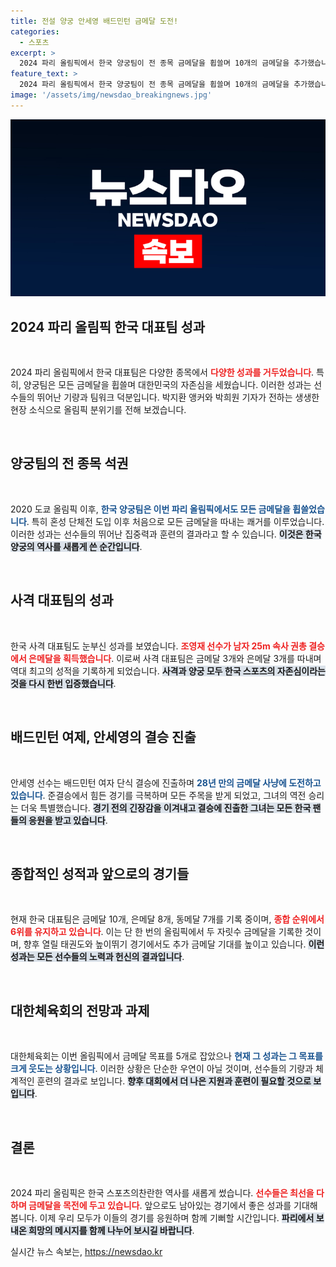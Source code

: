 ```yaml
---
title: 전설 양궁 안세영 배드민턴 금메달 도전!
categories:
  - 스포츠
excerpt: >
  2024 파리 올림픽에서 한국 양궁팀이 전 종목 금메달을 휩쓸며 10개의 금메달을 추가했습니다! 사격에서도 조영재가 은메달을 획득하며 역대 최고 성적을 달성한 한국 스포츠의 위엄을 확인해보세요!
feature_text: >
  2024 파리 올림픽에서 한국 양궁팀이 전 종목 금메달을 휩쓸며 10개의 금메달을 추가했습니다! 사격에서도 조영재가 은메달을 획득하며 역대 최고 성적을 달성한 한국 스포츠의 위엄을 확인해보세요!
image: '/assets/img/newsdao_breakingnews.jpg'
---
```


<p><img src="/assets/img/newsdao_breakingnews.jpg" alt="ontimetimes 속보" /></p>



<h2 data-ke-size="size26">2024 파리 올림픽 한국 대표팀 성과</h2>

<p data-ke-size="size16">&nbsp;</p>

<p data-ke-size="size16">2024 파리 올림픽에서 한국 대표팀은 다양한 종목에서 <b><span style="color: #ee2323;">다양한 성과를 거두었습니다</span></b>. 특히, 양궁팀은 모든 금메달을 휩쓸며 대한민국의 자존심을 세웠습니다. 이러한 성과는 선수들의 뛰어난 기량과 팀워크 덕분입니다. 박지환 앵커와 박희원 기자가 전하는 생생한 현장 소식으로 올림픽 분위기를 전해 보겠습니다.</p>

<p data-ke-size="size16">&nbsp;</p>

<h2 data-ke-size="size26">양궁팀의 전 종목 석권</h2>

<p data-ke-size="size16">&nbsp;</p>

<p data-ke-size="size16">2020 도쿄 올림픽 이후, <b><span style="color: #1a5490;">한국 양궁팀은 이번 파리 올림픽에서도 모든 금메달을 휩쓸었습니다</span></b>. 특히 혼성 단체전 도입 이후 처음으로 모든 금메달을 따내는 쾌거를 이루었습니다. 이러한 성과는 선수들의 뛰어난 집중력과 훈련의 결과라고 할 수 있습니다. <b><span style="background-color: #21538527;">이것은 한국 양궁의 역사를 새롭게 쓴 순간입니다</span></b>.</p>

<p data-ke-size="size16">&nbsp;</p>

<h2 data-ke-size="size26">사격 대표팀의 성과</h2>

<p data-ke-size="size16">&nbsp;</p>

<p data-ke-size="size16">한국 사격 대표팀도 눈부신 성과를 보였습니다. <b><span style="color: #ee2323;">조영재 선수가 남자 25m 속사 권총 결승에서 은메달을 획득했습니다</span></b>. 이로써 사격 대표팀은 금메달 3개와 은메달 3개를 따내며 역대 최고의 성적을 기록하게 되었습니다. <b><span style="background-color: #21538527;">사격과 양궁 모두 한국 스포츠의 자존심이라는 것을 다시 한번 입증했습니다</span></b>.</p>

<p data-ke-size="size16">&nbsp;</p>

<h2 data-ke-size="size26">배드민턴 여제, 안세영의 결승 진출</h2>

<p data-ke-size="size16">&nbsp;</p>

<p data-ke-size="size16">안세영 선수는 배드민턴 여자 단식 결승에 진출하며 <b><span style="color: #1a5490;">28년 만의 금메달 사냥에 도전하고 있습니다</span></b>. 준결승에서 힘든 경기를 극복하며 모든 주목을 받게 되었고, 그녀의 역전 승리는 더욱 특별했습니다. <b><span style="background-color: #21538527;">경기 전의 긴장감을 이겨내고 결승에 진출한 그녀는 모든 한국 팬들의 응원을 받고 있습니다</span></b>.</p>

<p data-ke-size="size16">&nbsp;</p>

<h2 data-ke-size="size26">종합적인 성적과 앞으로의 경기들</h2>

<p data-ke-size="size16">&nbsp;</p>

<p data-ke-size="size16">현재 한국 대표팀은 금메달 10개, 은메달 8개, 동메달 7개를 기록 중이며, <b><span style="color: #ee2323;">종합 순위에서 6위를 유지하고 있습니다</span></b>. 이는 단 한 번의 올림픽에서 두 자릿수 금메달을 기록한 것이며, 향후 열릴 태권도와 높이뛰기 경기에서도 추가 금메달 기대를 높이고 있습니다. <b><span style="background-color: #21538527;">이런 성과는 모든 선수들의 노력과 헌신의 결과입니다</span></b>.</p>

<p data-ke-size="size16">&nbsp;</p>

<h2 data-ke-size="size26">대한체육회의 전망과 과제</h2>

<p data-ke-size="size16">&nbsp;</p>

<p data-ke-size="size16">대한체육회는 이번 올림픽에서 금메달 목표를 5개로 잡았으나 <b><span style="color: #1a5490;">현재 그 성과는 그 목표를 크게 웃도는 상황입니다</span></b>. 이러한 상황은 단순한 우연이 아닐 것이며, 선수들의 기량과 체계적인 훈련의 결과로 보입니다. <b><span style="background-color: #21538527;">향후 대회에서 더 나은 지원과 훈련이 필요할 것으로 보입니다</span></b>.</p>

<p data-ke-size="size16">&nbsp;</p>

<h2 data-ke-size="size26">결론</h2>

<p data-ke-size="size16">&nbsp;</p>

<p data-ke-size="size16">2024 파리 올림픽은 한국 스포츠의찬란한 역사를 새롭게 썼습니다. <b><span style="color: #ee2323;">선수들은 최선을 다하며 금메달을 목전에 두고 있습니다</span></b>. 앞으로도 남아있는 경기에서 좋은 성과를 기대해 봅니다. 이제 우리 모두가 이들의 경기를 응원하며 함께 기뻐할 시간입니다. <b><span style="background-color: #21538527;">파리에서 보내온 희망의 메시지를 함께 나누어 보시길 바랍니다</span></b>.</p>

<p data-ke-size="size16"></p>


실시간 뉴스 속보는, <a href="https://newsdao.kr" rel="dofollow">https://newsdao.kr</a>


